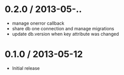 0.2.0 / 2013-05-..
==================

  * manage onerror callback
  * share db one connection and manage migrations
  * update db.version when key attribute was changed

0.1.0 / 2013-05-12
==================

  * Initial release
